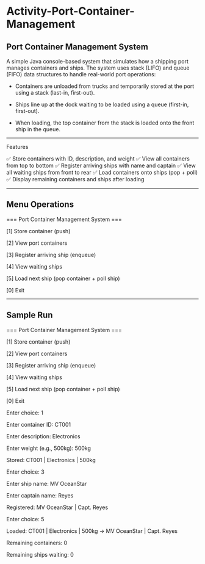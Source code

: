 # Activity-Port-Container-Management

## Port Container Management System

A simple Java console-based system that simulates how a shipping port manages containers and ships.
The system uses stack (LIFO) and queue (FIFO) data structures to handle real-world port operations:

- Containers are unloaded from trucks and temporarily stored at the port using a stack (last-in, first-out).

- Ships line up at the dock waiting to be loaded using a queue (first-in, first-out).

- When loading, the top container from the stack is loaded onto the front ship in the queue.


****
Features

✅ Store containers with ID, description, and weight
✅ View all containers from top to bottom
✅ Register arriving ships with name and captain
✅ View all waiting ships from front to rear
✅ Load containers onto ships (pop + poll)
✅ Display remaining containers and ships after loading

****

## Menu Operations

=== Port Container Management System ===

[1] Store container (push)

[2] View port containers

[3] Register arriving ship (enqueue)

[4] View waiting ships

[5] Load next ship (pop container + poll ship)

[0] Exit

****

## Sample Run

=== Port Container Management System ===

[1] Store container (push)

[2] View port containers

[3] Register arriving ship (enqueue)

[4] View waiting ships

[5] Load next ship (pop container + poll ship)

[0] Exit


Enter choice: 1

Enter container ID: CT001

Enter description: Electronics

Enter weight (e.g., 500kg): 500kg

Stored: CT001 | Electronics | 500kg


Enter choice: 3

Enter ship name: MV OceanStar

Enter captain name: Reyes

Registered: MV OceanStar | Capt. Reyes


Enter choice: 5

Loaded: CT001 | Electronics | 500kg → MV OceanStar | Capt. Reyes

Remaining containers: 0

Remaining ships waiting: 0











